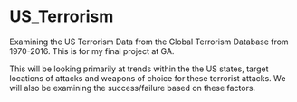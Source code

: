 # US_Terrorism
Examining the US Terrorism Data from the Global Terrorism Database from 1970-2016. This is for my final project at GA. 

This will be looking primarily at trends within the the US states, target locations of attacks and weapons of choice for these terrorist attacks. We will also be examining the success/failure based on these factors. 
